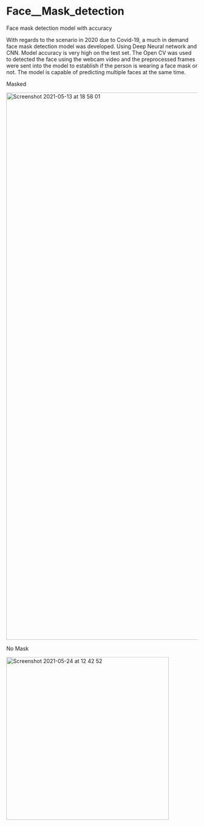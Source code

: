 # Face__Mask_detection
Face mask detection model with accuracy


With regards to the scenario in 2020 due to Covid-19, a much in demand face mask detection model was developed. Using Deep Neural network and CNN. Model accuracy is very high on the test set. The Open CV was used to detected the face using the webcam video and the preprocessed frames were sent into the model to establish if the person is wearing a face mask or not. The model is capable of predicting multiple faces at the same time.


Masked

<img width="1440" alt="Screenshot 2021-05-13 at 18 58 01" src="https://user-images.githubusercontent.com/75105149/119310612-99b33000-bc8d-11eb-9f2e-74e62cf14f25.PNG">


No Mask


<img width="428" alt="Screenshot 2021-05-24 at 12 42 52" src="https://user-images.githubusercontent.com/75105149/119310635-a59ef200-bc8d-11eb-9255-f8ecfb9e4ae5.png">
